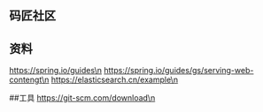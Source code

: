## 码匠社区

## 资料
https://spring.io/guides\n
https://spring.io/guides/gs/serving-web-contengt\n
https://elasticsearch.cn/example\n

##工具
https://git-scm.com/download\n

